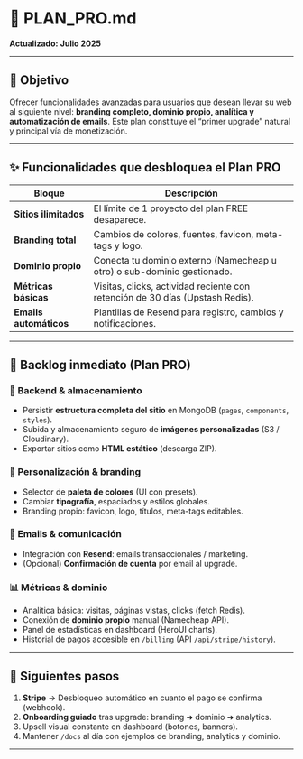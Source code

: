 # 💎 PLAN_PRO.md

**Actualizado:** **Julio 2025**

---

## 🎯 Objetivo

Ofrecer funcionalidades avanzadas para usuarios que desean llevar su web al siguiente nivel: **branding completo, dominio propio, analítica y automatización de emails**. Este plan constituye el “primer upgrade” natural y principal vía de monetización.

---

## ✨ Funcionalidades que desbloquea el **Plan PRO**

| Bloque                 | Descripción                                                                   |
| ---------------------- | ----------------------------------------------------------------------------- |
| **Sitios ilimitados**  | El límite de 1 proyecto del plan FREE desaparece.                             |
| **Branding total**     | Cambios de colores, fuentes, favicon, meta-tags y logo.                       |
| **Dominio propio**     | Conecta tu dominio externo (Namecheap u otro) o sub-dominio gestionado.       |
| **Métricas básicas**   | Visitas, clicks, actividad reciente con retención de 30 días (Upstash Redis). |
| **Emails automáticos** | Plantillas de Resend para registro, cambios y notificaciones.                 |

---

## 🚧 Backlog inmediato (Plan PRO)

### 💾 Backend & almacenamiento

- Persistir **estructura completa del sitio** en MongoDB (`pages`, `components`, `styles`).
- Subida y almacenamiento seguro de **imágenes personalizadas** (S3 / Cloudinary).
- Exportar sitios como **HTML estático** (descarga ZIP).

### 🎨 Personalización & branding

- Selector de **paleta de colores** (UI con presets).
- Cambiar **tipografía**, espaciados y estilos globales.
- Branding propio: favicon, logo, títulos, meta-tags editables.

### 📧 Emails & comunicación

- Integración con **Resend**: emails transaccionales / marketing.
- (Opcional) **Confirmación de cuenta** por email al upgrade.

### 📊 Métricas & dominio

- Analítica básica: visitas, páginas vistas, clicks (fetch Redis).
- Conexión de **dominio propio** manual (Namecheap API).
- Panel de estadísticas en dashboard (HeroUI charts).
- Historial de pagos accesible en `/billing` (API `/api/stripe/history`).

---

## 🚀 Siguientes pasos

1. **Stripe** → Desbloqueo automático en cuanto el pago se confirma (webhook).
2. **Onboarding guiado** tras upgrade: branding ➜ dominio ➜ analytics.
3. Upsell visual constante en dashboard (botones, banners).
4. Mantener `/docs` al día con ejemplos de branding, analytics y dominio.

---
